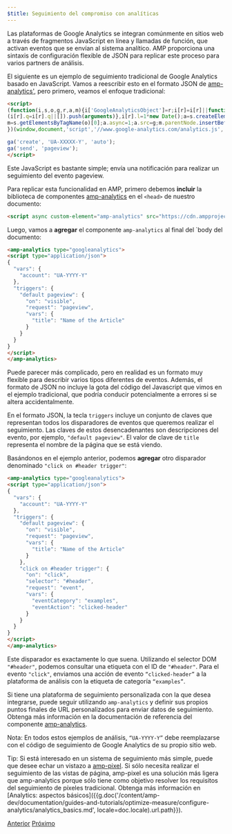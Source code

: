 ```yaml
---
$title: Seguimiento del compromiso con analíticas
---
```


Las plataformas de Google Analytics se integran comúnmente en sitios web a través de fragmentos JavaScript en línea y llamadas de función, que activan eventos que se envían al sistema analítico. AMP proporciona una sintaxis de configuración flexible de JSON para replicar este proceso para varios partners de análisis.

El siguiente es un ejemplo de seguimiento tradicional de Google Analytics basado en JavaScript. Vamos a reescribir esto en el formato JSON de [amp-analytics'](/es/docs/reference/components/amp-analytics.html), pero primero, veamos el enfoque tradicional:

```html
<script>
(function(i,s,o,g,r,a,m){i['GoogleAnalyticsObject']=r;i[r]=i[r]||function(){
(i[r].q=i[r].q||[]).push(arguments)},i[r].l=1*new Date();a=s.createElement(o),
m=s.getElementsByTagName(o)[0];a.async=1;a.src=g;m.parentNode.insertBefore(a,m)
})(window,document,'script','//www.google-analytics.com/analytics.js','ga');

ga('create', 'UA-XXXXX-Y', 'auto');
ga('send', 'pageview');
</script>
```

Este JavaScript es bastante simple; envía una notificación para realizar un seguimiento del evento pageview.

Para replicar esta funcionalidad en AMP, primero debemos **incluir** la biblioteca de componentes [amp-analytics](/es/docs/reference/components/amp-analytics.html)  en el `<head>` de nuestro documento:

```html
<script async custom-element="amp-analytics" src="https://cdn.ampproject.org/v0/amp-analytics-0.1.js"></script>
```

Luego, vamos a **agregar** el componente `amp-analytics` al final del `body del documento:

```html
<amp-analytics type="googleanalytics">
<script type="application/json">
{
  "vars": {
    "account": "UA-YYYY-Y"
  },
  "triggers": {
    "default pageview": {
      "on": "visible",
      "request": "pageview",
      "vars": {
        "title": "Name of the Article"
      }
    }
  }
}
</script>
</amp-analytics>
```

Puede parecer más complicado, pero en realidad es un formato muy flexible para describir varios tipos diferentes de eventos. Además, el formato de JSON no incluye la gota del código del Javascript que vimos en el ejemplo tradicional, que podría conducir potencialmente a errores si se altera accidentalmente.

En el formato JSON, la tecla `triggers` incluye un conjunto de claves que representan todos los disparadores de eventos que queremos realizar el seguimiento. Las claves de estos desencadenantes son descripciones del evento, por ejemplo, `"default pageview"`. El valor de clave de `title` representa el nombre de la página que se está viendo.

Basándonos en el ejemplo anterior, podemos **agregar** otro disparador denominado `"click on #header trigger"`:

```html
<amp-analytics type="googleanalytics">
<script type="application/json">
{
  "vars": {
    "account": "UA-YYYY-Y"
  },
  "triggers": {
    "default pageview": {
      "on": "visible",
      "request": "pageview",
      "vars": {
        "title": "Name of the Article"
      }
    },
    "click on #header trigger": {
      "on": "click",
      "selector": "#header",
      "request": "event",
      "vars": {
        "eventCategory": "examples",
        "eventAction": "clicked-header"
      }
    }
  }
}
</script>
</amp-analytics>
```

Este disparador es exactamente lo que suena. Utilizando el selector DOM `"#header"`, podemos consultar una etiqueta con el ID de `"#header"`. Para el evento `"click"`, enviamos una acción de evento `“clicked-header”` a la plataforma de análisis con la etiqueta de categoría `“examples”`.

Si tiene una plataforma de seguimiento personalizada con la que desea integrarse, puede seguir utilizando `amp-analytics` y definir sus propios puntos finales de URL personalizados para enviar datos de seguimiento. Obtenga más información en la documentación de referencia del componente [amp-analytics](/es/docs/reference/components/amp-analytics.html).

Nota: En todos estos ejemplos de análisis, `“UA-YYYY-Y”` debe reemplazarse con el código de seguimiento de Google Analytics de su propio sitio web.

Tip: Si está interesado en un sistema de seguimiento más simple, puede que desee echar un vistazo a [amp-pixel](/es/docs/reference/components/amp-pixel.html). Si sólo necesita realizar el seguimiento de las vistas de página, amp-pixel es una solución más ligera que amp-analytics porque sólo tiene como objetivo resolver los requisitos del seguimiento de píxeles tradicional. Obtenga más información en [Analytics: aspectos básicos]({{g.doc('/content/amp-dev/documentation/guides-and-tutorials/optimize-measure/configure-analytics/analytics_basics.md', locale=doc.locale).url.path}}).

<div class="prev-next-buttons">
  <a class="button prev-button" href="{{g.doc('/content/docs/fundamentals/add_advanced/adding_carousels.md', locale=doc.locale).url.path}}"><span class="arrow-prev">Anterior</span></a>
  <a class="button next-button" href="{{g.doc('/content/docs/fundamentals/add_advanced/navigating.md', locale=doc.locale).url.path}}"><span class="arrow-next">Próximo</span></a>
</div>
